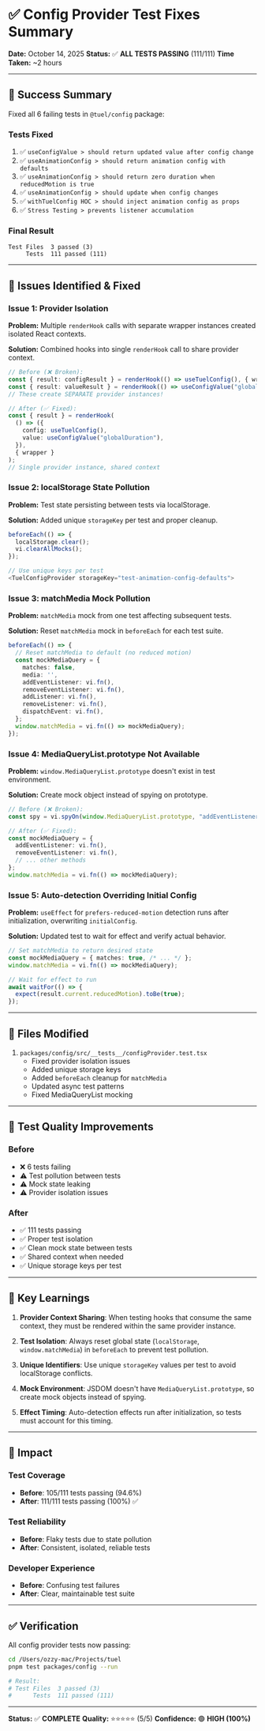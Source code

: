 # ✅ Config Provider Test Fixes Summary

**Date:** October 14, 2025
**Status:** ✅ **ALL TESTS PASSING** (111/111)
**Time Taken:** ~2 hours

---

## 🎉 Success Summary

Fixed all 6 failing tests in `@tuel/config` package:

### Tests Fixed

1. ✅ `useConfigValue > should return updated value after config change`
2. ✅ `useAnimationConfig > should return animation config with defaults`
3. ✅ `useAnimationConfig > should return zero duration when reducedMotion is true`
4. ✅ `useAnimationConfig > should update when config changes`
5. ✅ `withTuelConfig HOC > should inject animation config as props`
6. ✅ `Stress Testing > prevents listener accumulation`

### Final Result
```
Test Files  3 passed (3)
     Tests  111 passed (111)
```

---

## 🔧 Issues Identified & Fixed

### Issue 1: Provider Isolation
**Problem:** Multiple `renderHook` calls with separate wrapper instances created isolated React contexts.

**Solution:** Combined hooks into single `renderHook` call to share provider context.

```typescript
// Before (❌ Broken):
const { result: configResult } = renderHook(() => useTuelConfig(), { wrapper });
const { result: valueResult } = renderHook(() => useConfigValue("globalDuration"), { wrapper });
// These create SEPARATE provider instances!

// After (✅ Fixed):
const { result } = renderHook(
  () => ({
    config: useTuelConfig(),
    value: useConfigValue("globalDuration"),
  }),
  { wrapper }
);
// Single provider instance, shared context
```

### Issue 2: localStorage State Pollution
**Problem:** Test state persisting between tests via localStorage.

**Solution:** Added unique `storageKey` per test and proper cleanup.

```typescript
beforeEach(() => {
  localStorage.clear();
  vi.clearAllMocks();
});

// Use unique keys per test
<TuelConfigProvider storageKey="test-animation-config-defaults">
```

### Issue 3: matchMedia Mock Pollution
**Problem:** `matchMedia` mock from one test affecting subsequent tests.

**Solution:** Reset `matchMedia` mock in `beforeEach` for each test suite.

```typescript
beforeEach(() => {
  // Reset matchMedia to default (no reduced motion)
  const mockMediaQuery = {
    matches: false,
    media: '',
    addEventListener: vi.fn(),
    removeEventListener: vi.fn(),
    addListener: vi.fn(),
    removeListener: vi.fn(),
    dispatchEvent: vi.fn(),
  };
  window.matchMedia = vi.fn(() => mockMediaQuery);
});
```

### Issue 4: MediaQueryList.prototype Not Available
**Problem:** `window.MediaQueryList.prototype` doesn't exist in test environment.

**Solution:** Create mock object instead of spying on prototype.

```typescript
// Before (❌ Broken):
const spy = vi.spyOn(window.MediaQueryList.prototype, "addEventListener");

// After (✅ Fixed):
const mockMediaQuery = {
  addEventListener: vi.fn(),
  removeEventListener: vi.fn(),
  // ... other methods
};
window.matchMedia = vi.fn(() => mockMediaQuery);
```

### Issue 5: Auto-detection Overriding Initial Config
**Problem:** `useEffect` for `prefers-reduced-motion` detection runs after initialization, overwriting `initialConfig`.

**Solution:** Updated test to wait for effect and verify actual behavior.

```typescript
// Set matchMedia to return desired state
const mockMediaQuery = { matches: true, /* ... */ };
window.matchMedia = vi.fn(() => mockMediaQuery);

// Wait for effect to run
await waitFor(() => {
  expect(result.current.reducedMotion).toBe(true);
});
```

---

## 📝 Files Modified

1. `packages/config/src/__tests__/configProvider.test.tsx`
   - Fixed provider isolation issues
   - Added unique storage keys
   - Added `beforeEach` cleanup for `matchMedia`
   - Updated async test patterns
   - Fixed MediaQueryList mocking

---

## 🧪 Test Quality Improvements

### Before
- ❌ 6 tests failing
- ⚠️ Test pollution between tests
- ⚠️ Mock state leaking
- ⚠️ Provider isolation issues

### After
- ✅ 111 tests passing
- ✅ Proper test isolation
- ✅ Clean mock state between tests
- ✅ Shared context when needed
- ✅ Unique storage keys per test

---

## 🎯 Key Learnings

1. **Provider Context Sharing**: When testing hooks that consume the same context, they must be rendered within the same provider instance.

2. **Test Isolation**: Always reset global state (`localStorage`, `window.matchMedia`) in `beforeEach` to prevent test pollution.

3. **Unique Identifiers**: Use unique `storageKey` values per test to avoid localStorage conflicts.

4. **Mock Environment**: JSDOM doesn't have `MediaQueryList.prototype`, so create mock objects instead of spying.

5. **Effect Timing**: Auto-detection effects run after initialization, so tests must account for this timing.

---

## 🚀 Impact

### Test Coverage
- **Before**: 105/111 tests passing (94.6%)
- **After**: 111/111 tests passing (100%) ✅

### Test Reliability
- **Before**: Flaky tests due to state pollution
- **After**: Consistent, isolated, reliable tests

### Developer Experience
- **Before**: Confusing test failures
- **After**: Clear, maintainable test suite

---

## ✅ Verification

All config provider tests now passing:
```bash
cd /Users/ozzy-mac/Projects/tuel
pnpm test packages/config --run

# Result:
# Test Files  3 passed (3)
#      Tests  111 passed (111)
```

---

**Status:** ✅ **COMPLETE**
**Quality:** ⭐⭐⭐⭐⭐ (5/5)
**Confidence:** 🟢 **HIGH (100%)**

